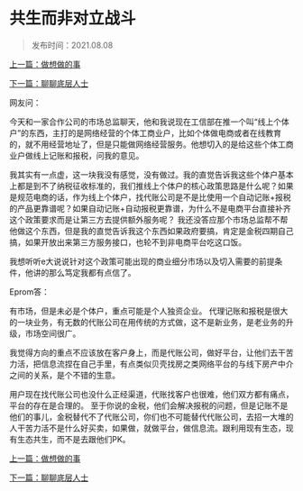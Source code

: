 # 共生而非对立战斗
>
>发布时间：2021.08.08

[上一篇：做想做的事](work/article67)

[下一篇：聊聊底层人士](work/article69)

网友问：

今天和一家合作公司的市场总监聊天，他和我说现在工信部在推一个叫“线上个体户”的东西，主打的是网络经营的个体工商业户，比如个体做电商或者在线教育的，就不用经营地址了，但是只能做网络经营服务。他想切入的是给这些个体工商业户做线上记账和报税，问我的意见。 

我其实有一点虚，这一块我没有感觉，没有做过。我的直觉告诉我这些个体户基本上都是到不了纳税征收标准的，我们推线上个体户的核心政策思路是什么呢？如果是规范电商的话，作为线上个体户，找代账公司是不是比使用一个自动记账+报税的产品更靠谱呢？如果自动记账+自动报税更靠谱，为什么不是电商平台直接补齐这个政策要求而是让第三方去提供额外服务呢？ 我还没答应那个市场总监帮不帮他做这个东西，但是我的直觉告诉我这个东西如果政府要搞，肯定是金税四期自己搞，如果开放出来第三方服务接口，也轮不到非电商平台吃这口饭。

我想听听e大说说针对这个政策可能出现的商业细分市场以及切入需要的前提条件，他讲的那么笃定我都有点信了。

Eprom答： 

有市场，但是未必是个体户，重点可能是个人独资企业。 代理记账和报税是很大的一块业务，有无数的代账公司在用传统的方式做，这不是新业务，是老业务的升级，市场空间很广。 

我觉得方向的重点不应该放在客户身上，而是代账公司，做好平台，让他们去干苦力活，把信息流捏在自己手里，有点类似贝壳找房之类网络平台的与线下房产中介之间的关系，是个不错的生意。 

用户现在找代账公司也没什么正经渠道，代账找客户也很难，他们双方都有痛点，平台的存在是合理的。 至于你说的金税，他们会解决报税的问题，但是记账不是他们的事儿，金税替代不了代账公司，你们也不可能替代代账公司，去招一大堆的人干苦力活不是什么好买卖，如果做，就做平台，做信息流。跟利用现有生态，现有生态共生，而不是去跟他们PK。

[上一篇：做想做的事](work/article67)

[下一篇：聊聊底层人士](work/article69)
















​     











